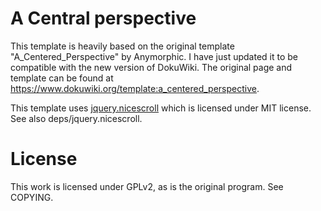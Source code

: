 # A Central perspective
This template is heavily based on the original template "A_Centered_Perspective" by Anymorphic. 
I have just updated it to be compatible with the new version of DokuWiki. 
The original page and template can be found at https://www.dokuwiki.org/template:a_centered_perspective. 

This template uses [jquery.nicescroll](https://github.com/inuyaksa/jquery.nicescroll) which is licensed under MIT license. See also deps/jquery.nicescroll. 

# License
This work is licensed under GPLv2, as is the original program. See COPYING. 